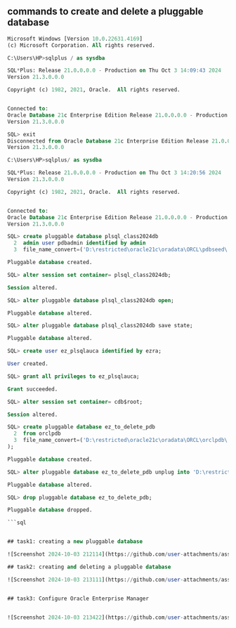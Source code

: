 ## commands to create and delete a pluggable database
```sql
Microsoft Windows [Version 10.0.22631.4169]
(c) Microsoft Corporation. All rights reserved.

C:\Users\HP>sqlplus / as sysdba

SQL*Plus: Release 21.0.0.0.0 - Production on Thu Oct 3 14:09:43 2024
Version 21.3.0.0.0

Copyright (c) 1982, 2021, Oracle.  All rights reserved.


Connected to:
Oracle Database 21c Enterprise Edition Release 21.0.0.0.0 - Production
Version 21.3.0.0.0

SQL> exit
Disconnected from Oracle Database 21c Enterprise Edition Release 21.0.0.0.0 - Production
Version 21.3.0.0.0

C:\Users\HP>sqlplus/ as sysdba

SQL*Plus: Release 21.0.0.0.0 - Production on Thu Oct 3 14:20:56 2024
Version 21.3.0.0.0

Copyright (c) 1982, 2021, Oracle.  All rights reserved.


Connected to:
Oracle Database 21c Enterprise Edition Release 21.0.0.0.0 - Production
Version 21.3.0.0.0

SQL> create pluggable database plsql_class2024db
  2  admin user pdbadmin identified by admin
  3  file_name_convert=('D:\restricted\oracle21c\oradata\ORCL\pdbseed\','D:\restricted\oracle21c\oradata\ORCL\plsql_class2024db\');

Pluggable database created.

SQL> alter session set container= plsql_class2024db;

Session altered.

SQL> alter pluggable database plsql_class2024db open;

Pluggable database altered.

SQL> alter pluggable database plsql_class2024db save state;

Pluggable database altered.

SQL> create user ez_plsqlauca identified by ezra;

User created.

SQL> grant all privileges to ez_plsqlauca;

Grant succeeded.

SQL> alter session set container= cdb$root;

Session altered.

SQL> create pluggable database ez_to_delete_pdb
  2  from orclpdb
  3  file_name_convert=('D:\restricted\oracle21c\oradata\ORCL\orclpdb\','D:\restricted\oracle21c\oradata\ORCL\ez_to_delete_pdb\'
);

Pluggable database created.

SQL> alter pluggable database ez_to_delete_pdb unplug into 'D:\restricted\oracle21c\admin\orcl\dpdump\ez_to_delete_pdb.xml';

Pluggable database altered.

SQL> drop pluggable database ez_to_delete_pdb;

Pluggable database dropped.

```sql


## task1: creating a new pluggable database

![Screenshot 2024-10-03 212114](https://github.com/user-attachments/assets/9d991e51-215c-41e9-8dde-f13e91c7abfd)

## task2: creating and deleting a pluggable database

![Screenshot 2024-10-03 213111](https://github.com/user-attachments/assets/2b2379a1-4d8b-482c-8c48-61d3a8ef781f)


## task3: Configure Oracle Enterprise Manager


![Screenshot 2024-10-03 213422](https://github.com/user-attachments/assets/82deae0c-2c89-49c7-a489-edb9ee6bb039)



